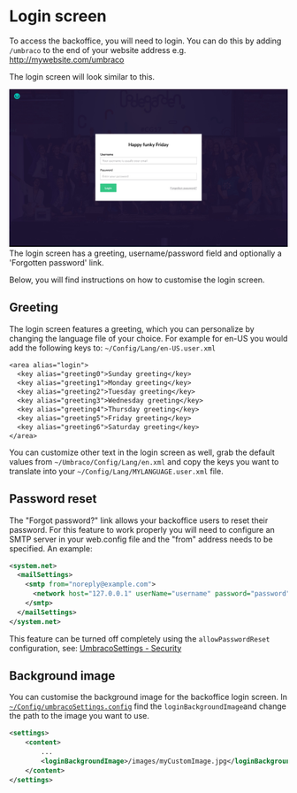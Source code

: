 # Login screen

To access the backoffice, you will need to login. You can do this by adding `/umbraco` to the end of your website address e.g. http://mywebsite.com/umbraco

The login screen will look similar to this.

![Login screen](images/umbraco7-6_login.jpg "The login screen has a greeting, username/password field and optionally a 'Forgotten password' link.")
The login screen has a greeting, username/password field and optionally a 'Forgotten password' link.

Below, you will find instructions on how to customise the login screen.

## Greeting

The login screen features a greeting, which you can personalize by changing the language file of your choice. For example for en-US you would add the following keys to: `~/Config/Lang/en-US.user.xml`

    <area alias="login">
      <key alias="greeting0">Sunday greeting</key>
      <key alias="greeting1">Monday greeting</key>
      <key alias="greeting2">Tuesday greeting</key>
      <key alias="greeting3">Wednesday greeting</key>
      <key alias="greeting4">Thursday greeting</key>
      <key alias="greeting5">Friday greeting</key>
      <key alias="greeting6">Saturday greeting</key>
    </area>

You can customize other text in the login screen as well, grab the default values from `~/Umbraco/Config/Lang/en.xml` and copy the keys you want to translate into your `~/Config/Lang/MYLANGUAGE.user.xml` file.

## Password reset

The "Forgot password?" link allows your backoffice users to reset their password. For this feature to work properly you will need to configure an SMTP server in your web.config file and the "from" address needs to be specified. An example:

```xml
<system.net>
  <mailSettings>
    <smtp from="noreply@example.com">
      <network host="127.0.0.1" userName="username" password="password" />
    </smtp>
  </mailSettings>
</system.net>
```

This feature can be turned off completely using the `allowPasswordReset` configuration, see: [UmbracoSettings - Security](../../../Reference/Config/umbracoSettings/#security)

## Background image

You can customise the background image for the backoffice login screen. In [`~/Config/umbracoSettings.config`](../../../Reference/Config/umbracoSettings/) find the `loginBackgroundImage`and change the path to the image you want to use.

```xml
<settings>
    <content>
        ...
        <loginBackgroundImage>/images/myCustomImage.jpg</loginBackgroundImage>
    </content>
</settings>
```
